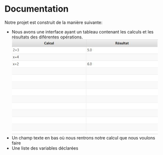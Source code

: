 # Documentation

Notre projet est construit de la manière suivante:
- Nous avons une interface ayant un tableau contenant les calculs et les résultats des diférentes opérations.
  ![Tableau des calculs](/images/table.JPG)
- Un champ texte en bas où nous rentrons notre calcul que nous voulons faire
- Une liste des variables déclarées 